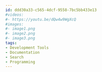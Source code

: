 ```yaml
---
id: ddd30a33-c565-4dcf-9558-7bc5bb433e13
#videos:
#- https://youtu.be/dQw4w9WgXcQ
#images:
#- image1.png
#- image2.png
#- image3.png
tags:
- Development Tools
- Documentation
- Search
- Programming
---
```

